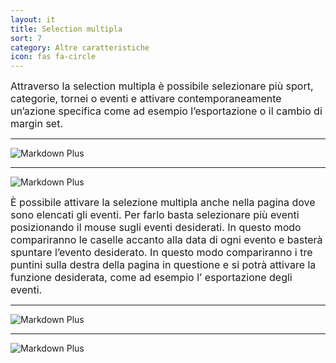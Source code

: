 ```yaml
---
layout: it
title: Selection multipla
sort: 7
category: Altre caratteristiche 
icon: fas fa-circle
---
```

<p class="message">
   
</p>


<font size="3">Attraverso la selection multipla è possibile selezionare più sport, categorie, tornei o eventi e attivare contemporaneamente un’azione specifica come ad esempio l’esportazione o il cambio di margin set.</font>

---

![Markdown Plus]({{site.baseurl}}/public/images/altre-caratteristiche/show-selection-one.png)

---

![Markdown Plus]({{site.baseurl}}/public/images/altre-caratteristiche/export-selection-due.png)

<font size="3"> È possibile attivare la selezione multipla anche nella pagina dove sono elencati gli eventi. Per farlo basta selezionare più eventi posizionando il mouse sugli eventi desiderati. In questo modo compariranno le caselle accanto alla data di ogni evento e basterà spuntare l’evento desiderato. In questo modo compariranno i tre puntini sulla destra della pagina in questione e si potrà attivare la funzione desiderata, come ad esempio l’ esportazione degli eventi.</font>

 ---

 ![Markdown Plus]({{site.baseurl}}/public/images/altre-caratteristiche/selection-multipla-tre.png)

 ---

![Markdown Plus]({{site.baseurl}}/public/images/altre-caratteristiche/export-event-four.png)